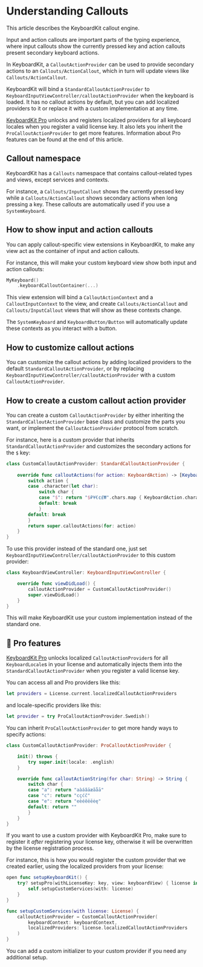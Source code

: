 # Understanding Callouts

This article describes the KeyboardKit callout engine.

Input and action callouts are important parts of the typing experience, where input callouts show the currently pressed key and action callouts present secondary keyboard actions.

In KeyboardKit, a ``CalloutActionProvider`` can be used to provide secondary actions to an ``Callouts/ActionCallout``, which in turn will update views like ``Callouts/ActionCallout``.

KeyboardKit will bind a ``StandardCalloutActionProvider`` to ``KeyboardInputViewController/calloutActionProvider`` when the keyboard is loaded. It has no callout actions by default, but you can add localized providers to it or replace it with a custom implementation at any time.

[KeyboardKit Pro][Pro] unlocks and registers localized providers for all keyboard locales when you register a valid license key. It also lets you inherit the `ProCalloutActionProvider` to get more features. Information about Pro features can be found at the end of this article.



## Callout namespace

KeyboardKit has a ``Callouts`` namespace that contains callout-related types and views, except services and contexts.

For instance, a ``Callouts/InputCallout`` shows the currently pressed key while a ``Callouts/ActionCallout`` shows secondary actions when long pressing a key. These callouts are automatically used if you use a ``SystemKeyboard``.



## How to show input and action callouts

You can apply callout-specific view extensions in KeyboardKit, to make any view act as the container of input and action callouts. 

For instance, this will make your custom keyboard view show both input and action callouts:

```swift
MyKeyboard()
    .keyboardCalloutContainer(...)
```

This view extension will bind a ``CalloutActionContext`` and a ``CalloutInputContext`` to the view, and create ``Callouts/ActionCallout`` and ``Callouts/InputCallout`` views that will show as these contexts change. 

The ``SystemKeyboard`` and ``KeyboardButton/Button`` will automatically update these contexts as you interact with a button.



## How to customize callout actions

You can customize the callout actions by adding localized providers to the default ``StandardCalloutActionProvider``, or by replacing ``KeyboardInputViewController/calloutActionProvider`` with a custom ``CalloutActionProvider``.



## How to create a custom callout action provider

You can create a custom ``CalloutActionProvider`` by either inheriting the ``StandardCalloutActionProvider`` base class and customize the parts you want, or implement the ``CalloutActionProvider`` protocol from scratch.

For instance, here is a custom provider that inherits ``StandardCalloutActionProvider`` and customizes the secondary actions for the `$` key:

```swift
class CustomCalloutActionProvider: StandardCalloutActionProvider {
    
    override func calloutActions(for action: KeyboardAction) -> [KeyboardAction] {
        switch action {
        case .character(let char):
            switch char {
            case "$": return "$₽¥€¢£₩".chars.map { KeyboardAction.character($0) }
            default: break
            }
        default: break
        }
        return super.calloutActions(for: action)
    }
}
```

To use this provider instead of the standard one, just set ``KeyboardInputViewController/calloutActionProvider`` to this custom provider:

```swift
class KeyboardViewController: KeyboardInputViewController {

    override func viewDidLoad() {
        calloutActionProvider = CustomCalloutActionProvider()
        super.viewDidLoad()
    }
}
```

This will make KeyboardKit use your custom implementation instead of the standard one.



## 👑 Pro features

[KeyboardKit Pro][Pro] unlocks localized ``CalloutActionProvider``s for all ``KeyboardLocale``s in your license and automatically injects them into the ``StandardCalloutActionProvider`` when you register a valid license key.

You can access all and Pro providers like this:

```swift
let providers = License.current.localizedCalloutActionProviders
```

and locale-specific providers like this:

```swift
let provider = try ProCalloutActionProvider.Swedish()
```

You can inherit `ProCalloutActionProvider` to get more handy ways to specify actions:

```swift
class CustomCalloutActionProvider: ProCalloutActionProvider {

    init() throws {
        try super.init(locale: .english)
    }

    override func calloutActionString(for char: String) -> String {
        switch char {
        case "a": return "aàáâäæãåā"
        case "c": return "cçćč"
        case "e": return "eèéêëēėę"
        default: return ""
        }
    }
}
```

If you want to use a custom provider with KeyboardKit Pro, make sure to register it *after* registering your license key, otherwise it will be overwritten by the license registration process.

For instance, this is how you would register the custom provider that we created earlier, using the localized providers from your license:

```swift
open func setupKeyboardKit() {
    try? setupPro(withLicenseKey: key, view: keyboardView) { license in
        self.setupCustomServices(with: license)
    }
}

func setupCustomServices(with license: License) {
    calloutActionProvider = CustomCalloutActionProvider(
        keyboardContext: keyboardContext,
        localizedProviders: license.localizedCalloutActionProviders
    )
}
```

You can add a custom initializer to your custom provider if you need any additional setup. 



[Pro]: https://github.com/KeyboardKit/KeyboardKitPro
